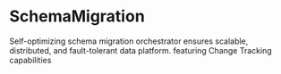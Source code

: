 # SchemaMigration
Self-optimizing schema migration orchestrator ensures scalable, distributed, and fault-tolerant data platform. featuring Change Tracking capabilities
